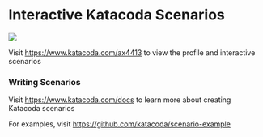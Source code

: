 # Interactive Katacoda Scenarios

[![](http://shields.katacoda.com/katacoda/ax4413/count.svg)](https://www.katacoda.com/ax4413 "Get your profile on Katacoda.com")

Visit https://www.katacoda.com/ax4413 to view the profile and interactive scenarios

### Writing Scenarios
Visit https://www.katacoda.com/docs to learn more about creating Katacoda scenarios

For examples, visit https://github.com/katacoda/scenario-example
